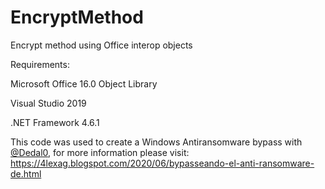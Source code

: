 # EncryptMethod
Encrypt method using Office interop objects

Requirements:

Microsoft Office 16.0 Object Library

Visual Studio 2019

.NET Framework 4.6.1

This code was used to create a Windows Antiransomware bypass with [@Dedal0](http://github.com/dedal0), for more information please visit:
https://4lexag.blogspot.com/2020/06/bypasseando-el-anti-ransomware-de.html 
